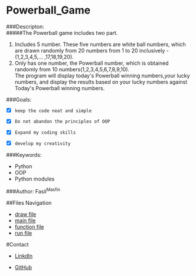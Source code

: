 # Powerball_Game

###Descripton:   
#####The Powerball game includes two part.
1. Includes 5 number. 
These five numbers are white ball numbers, 
which are drawn randomly from 20 numbers from 1 to 20 inclusively
\- (1,2,3,4,5,... ,17,18,19,20).
2. Only has one number, the Powerball
number, which is obtained randomly from 10 numbers(1,2,3,4,5,6,7,8,9,10).  
The program will display today's Powerball winning numbers,your lucky numbers, and display the results based on your lucky numbers
against Today's Powerball winning numbers.

###Goals:
- [x] `keep the code neat and simple`
- [x] `Do not abandon the principles of OOP`
- [x] `Expand my coding skills`
- [x] `develop my creativity`



###Keywords:
- Python
- OOP
- Python modules

###Author: 
Fasil<sup>Masfin</sup>


##Files Navigation
- [draw file](Classes/Draw.py)
- [main file](Classes/Main.py)
- [function file](Utilitis/Functions.py)
- [run file](run.py)



#Contact
- [LinkdIn](https://www.linkedin.com/in/fasilmasfin/)

- [GitHub](https://github.com/D10Sfm)